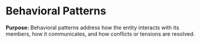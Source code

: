 # Behavioral Patterns

**Purpose:** Behavioral patterns address how the entity interacts with its members, how it communicates, and how conflicts or tensions are resolved.

